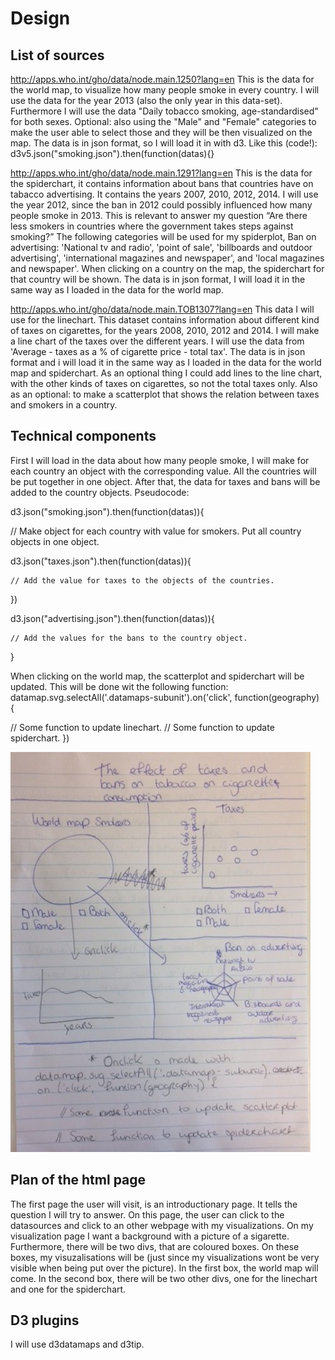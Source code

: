 # Design

## List of sources
http://apps.who.int/gho/data/node.main.1250?lang=en
This is the data for the world map, to visualize how many people smoke in every
country. I will use the data for the year 2013 (also the only year in this data-set).
Furthermore I will use the data "Daily tobacco smoking, age-standardised" for both
sexes.
Optional: also using the "Male" and "Female" categories to make the user able
to select those and they will be then visualized on the map.
The data is in json format, so I will load it in with d3. Like this (code!):
d3v5.json("smoking.json").then(function(datas){}

http://apps.who.int/gho/data/node.main.1291?lang=en
This is the data for the spiderchart, it contains information about bans that countries
have on tabacco advertising. It contains the years 2007, 2010, 2012, 2014.
I will use the year 2012, since the ban in
2012 could possibly influenced how many people smoke in 2013. This is
relevant to answer my question “Are there less smokers in countries where the
government takes steps against smoking?”
The following categories will be used for my spiderplot, Ban on advertising:
'National tv and radio', 'point of sale', 'billboards and outdoor advertising',
'international magazines and newspaper', and 'local magazines and newspaper'.
When clicking on a country on the map, the spiderchart for that country will
be shown.
The data is in json format, I will load it in the same way as I loaded in the
data for the world map.

http://apps.who.int/gho/data/node.main.TOB1307?lang=en
This data I will use for the linechart. This dataset contains information about
different kind of taxes on cigarettes, for the years 2008, 2010, 2012 and 2014.
I will make a line chart of the taxes over the different years. I will use the data from
'Average - taxes as a % of cigarette price - total tax'. The data is in
json format and i will load it in the same way as I loaded in the data for the
world map and spiderchart.
As an optional thing I could add lines to the line chart, with the other kinds
of taxes on cigarettes, so not the total taxes only. Also as an optional:
to make a scatterplot that shows the relation between taxes and smokers in a
country.

## Technical components
First I will load in the data about how many people smoke, I will make for each
country an object with the corresponding value. All the countries will be
put together in one object. After that, the data for
taxes and bans will be added to the country objects.
Pseudocode:

d3.json("smoking.json").then(function(datas)){

  // Make object for each country with value for smokers. Put all country
  objects in one object.

  d3.json("taxes.json").then(function(datas)){

    // Add the value for taxes to the objects of the countries.
  })

  d3.json("advertising.json").then(function(datas)){

    // Add the values for the bans to the country object.
}

When clicking on the world map, the scatterplot and spiderchart will be updated.
This will be done wit the following function:
datamap.svg.selectAll('.datamaps-subunit').on('click', function(geography) {

  // Some function to update linechart.
  // Some function to update spiderchart.
})

![](IMG_5536.png)

## Plan of the html page
The first page the user will visit, is an introductionary page. It tells the
question I will try to answer. On this page, the user can click to the datasources
and click to an other webpage with my visualizations.
On my visualization page I want a background with a picture of a sigarette.
Furthermore, there will be two divs, that are coloured boxes. On these boxes, my
visuzalisations will be (just since my visualizations wont be very visible when
being put over the picture). In the first box, the world map will come.
In the second box, there will be two other divs, one for the linechart and
one for the spiderchart.

## D3 plugins
I will use d3datamaps and d3tip.
